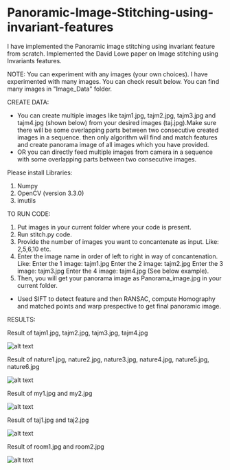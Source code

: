 # Panoramic-Image-Stitching-using-invariant-features
I have implemented the Panoramic image stitching using invariant feature from scratch. Implemented the David Lowe paper on Image stitching using Invariants features.

NOTE: You can experiment with any images (your own choices). I have experimented with many images. You can check result below. You can find many images in "Image_Data" folder.

CREATE DATA:
- You can create multiple images like tajm1.jpg, tajm2.jpg, tajm3.jpg and tajm4.jpg (shown below) from your desired images (taj.jpg).Make sure there will be some overlapping parts between two consecutive created images in a sequence. then only algorithm will find and match features and create panorama image of all images which you have provided. 
- OR you can directly feed multiple images from camera in a sequence with some overlapping parts between two consecutive images. 

Please install Libraries:
1. Numpy
2. OpenCV (version 3.3.0)
3. imutils

TO RUN CODE:
1. Put images in your current folder where your code is present.
2. Run stitch.py code.
3. Provide the number of images you want to concantenate as input. Like: 2,5,6,10 etc.
4. Enter the image name in order of left to right in way of concantenation. Like:
    Enter the 1 image: tajm1.jpg
    Enter the 2 image: tajm2.jpg
    Enter the 3 image: tajm3.jpg
    Enter the 4 image: tajm4.jpg   (See below example).
5. Then, you will get your panorama image as Panorama_image.jpg in your current folder. 

- Used SIFT to detect feature and then RANSAC, compute Homography and matched points and warp prespective to get final panoramic image.

RESULTS:

Result of tajm1.jpg, tajm2.jpg, tajm3.jpg, tajm4.jpg

![alt text](https://github.com/AVINASH793/Panoramic-Image-Stitching-using-invariant-features/blob/master/Result/tajm_report.JPG)

Result of nature1.jpg, nature2.jpg, nature3.jpg, nature4.jpg, nature5.jpg, nature6.jpg

![alt text](https://github.com/AVINASH793/Panoramic-Image-Stitching-using-invariant-features/blob/master/Result/nature_report.JPG)

Result of my1.jpg and my2.jpg

![alt text](https://github.com/AVINASH793/Panoramic-Image-Stitching-using-invariant-features/blob/master/Result/my_report.JPG)

Result of taj1.jpg and taj2.jpg

![alt text](https://github.com/AVINASH793/Panoramic-Image-Stitching-using-invariant-features/blob/master/Result/taj_report.JPG)

Result of room1.jpg and room2.jpg

![alt text](https://github.com/AVINASH793/Panoramic-Image-Stitching-using-invariant-features/blob/master/Result/room_report.JPG)
